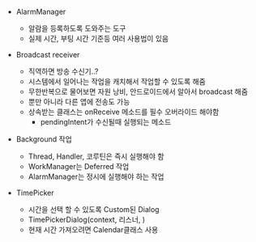 - AlarmManager
  - 알람을 등록하도록 도와주는 도구
  - 실제 시간, 부팅 시간 기준등 여러 사용법이 있음 

- Broadcast receiver
  - 직역하면 방송 수신기..?
  - 시스템에서 일어나는 작업을 캐치해서 작업할 수 있도록 해줌
  - 무한반복으로 물어보면 자원 낭비, 안드로이드에서 알아서 broadcast 해줌
  - 뿐만 아니라 다른 앱에 전송도 가능
  - 상속받는 클래스는 onReceive 메소드를 필수 오버라이드 해야함
    - pendingIntent가 수신될때 실행되는 메소드   

- Background 작업
  - Thread, Handler, 코루틴은 즉시 실행해야 함
  - WorkManager는 Deferred 작업
  - AlarmManager는 정시에 실행해야 하는 작업 


- TimePicker
  - 시간을 선택 할 수 있도록 Custom된 Dialog
  - TimePickerDialog(context, 리스너,  )
  - 현재 시간 가져오려면 Calendar클래스 사용




